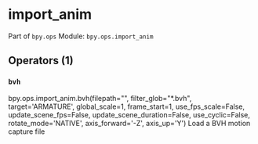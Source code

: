 # import_anim

Part of `bpy.ops`
Module: `bpy.ops.import_anim`

## Operators (1)

### `bvh`

bpy.ops.import_anim.bvh(filepath="", filter_glob="*.bvh", target='ARMATURE', global_scale=1, frame_start=1, use_fps_scale=False, update_scene_fps=False, update_scene_duration=False, use_cyclic=False, rotate_mode='NATIVE', axis_forward='-Z', axis_up='Y')
Load a BVH motion capture file
